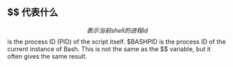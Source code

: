 ## $$ 代表什么
$$ 表示当前shell的进程id
$$ is the process ID (PID) of the script itself.
$BASHPID is the process ID of the current instance of Bash. This is not the same as the $$ variable, but it often gives the same result.
